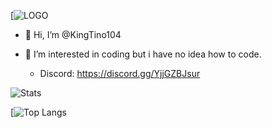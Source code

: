 [![LOGO](https://i.imgur.com/3Firjoo.png)

- 👋 Hi, I’m @KingTino104
- 👀 I’m interested in coding but i have no idea how to code.

  - Discord: https://discord.gg/YjjGZBJsur

![Stats](https://github-readme-stats.vercel.app/api?username=kingtino104&theme=nightowl&show_icons=true)

[![Top Langs](https://github-readme-stats.vercel.app/api/top-langs/?username=kingtino104&layout=compact&theme=nightowl)

<!---
KingTino104/KingTino104 is a ✨ special ✨ repository because its `README.md` (this file) appears on your GitHub profile.
You can click the Preview link to take a look at your changes.
--->
